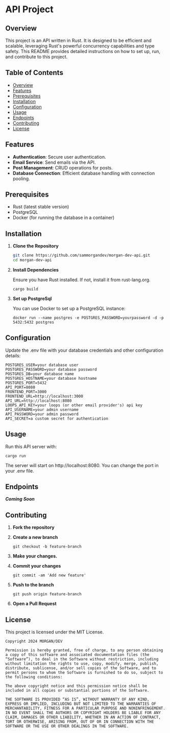 # API Project

## Overview

This project is an API written in Rust. It is designed to be efficient and scalable, leveraging Rust's powerful concurrency capabilities and type safety. This README provides detailed instructions on how to set up, run, and contribute to this project.

## Table of Contents

- [Overview](#overview)
- [Features](#features)
- [Prerequisites](#prerequisites)
- [Installation](#installation)
- [Configuration](#configuration)
- [Usage](#usage)
- [Endpoints](#endpoints)
- [Contributing](#contributing)
- [License](#license)

## Features

- **Authentication**: Secure user authentication.
- **Email Service**: Send emails via the API.
- **Post Management**: CRUD operations for posts.
- **Database Connection**: Efficient database handling with connection pooling.

## Prerequisites

- Rust (latest stable version)
- PostgreSQL
- Docker (for running the database in a container)

## Installation

1. **Clone the Repository**

   ```sh
   git clone https://github.com/sammorgandev/morgan-dev-api.git
   cd morgan-dev-api
   ```

2. **Install Dependencies**

   Ensure you have Rust installed. If not, install it from rust-lang.org.

   ```
   cargo build
   ```

3. **Set up PostgreSql**

   You can use Docker to set up a PostgreSQL instance:

   ```
   docker run --name postgres -e POSTGRES_PASSWORD=yourpassword -d -p 5432:5432 postgres
   ```

## Configuration

Update the .env file with your database credentials and other configuration details:

```
POSTGRES_USER=your database user
POSTGRES_PASSWORD=your database password
POSTGRES_DB=your database name
POSTGRES_HOSTNAME=your database hostname
POSTGRES_PORT=5432
API_PORT=8080
FRONTEND_PORT=3000
FRONTEND_URL=http://localhost:3000
API_URL=http://localhost:8080
LOOPS_API_KEY=your loops (or other email provider's) api key
API_USERNAME=your admin username
API_PASSWORD=your admin password
API_SECRET=a custom secret for authentication
```

## Usage

Run this API server with:

```
cargo run
```

The server will start on http://localhost:8080. You can change the port in your .env file.

## Endpoints

**_Coming Soon_**

## Contributing

1. **Fork the repository**

2. **Create a new branch**
   ```
   git checkout -b feature-branch
   ```
3. **Make your changes.**

4. **Commit your changes**
   ```
   git commit -am 'Add new feature'
   ```
5. **Push to the branch**
   ```
   git push origin feature-branch
   ```
6. **Open a Pull Request**

## License

This project is licensed under the MIT License.

```
Copyright 2024 MORGAN/DEV

Permission is hereby granted, free of charge, to any person obtaining a copy of this software and associated documentation files (the “Software”), to deal in the Software without restriction, including without limitation the rights to use, copy, modify, merge, publish, distribute, sublicense, and/or sell copies of the Software, and to permit persons to whom the Software is furnished to do so, subject to the following conditions:

The above copyright notice and this permission notice shall be included in all copies or substantial portions of the Software.

THE SOFTWARE IS PROVIDED “AS IS”, WITHOUT WARRANTY OF ANY KIND, EXPRESS OR IMPLIED, INCLUDING BUT NOT LIMITED TO THE WARRANTIES OF MERCHANTABILITY, FITNESS FOR A PARTICULAR PURPOSE AND NONINFRINGEMENT. IN NO EVENT SHALL THE AUTHORS OR COPYRIGHT HOLDERS BE LIABLE FOR ANY CLAIM, DAMAGES OR OTHER LIABILITY, WHETHER IN AN ACTION OF CONTRACT, TORT OR OTHERWISE, ARISING FROM, OUT OF OR IN CONNECTION WITH THE SOFTWARE OR THE USE OR OTHER DEALINGS IN THE SOFTWARE.
```
